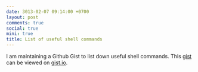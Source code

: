```yaml
---
date: 3013-02-07 09:14:00 +0700
layout: post
comments: true
social: true
mini: true
title: List of useful shell commands
---
```

I am maintaining a Github Gist to list down useful shell commands. This [gist](https://gist.github.com/prashanta/4600997) can be viewed on [gist.io](http://gist.io/4600997).

